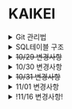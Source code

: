 # KAIKEI

<details>
<summary>Git 관리법</summary>
<div markdown="1">
<h3>master <-- Branch(Commit)</h3>

PPT참조

<h3>master --> Branch (Rebase) 하는법</h3>

Spring --> Window --> Show view --> other --> git Repositories 추가

git Repositories --> TeamSpring_src --> Branches --> Local --> (자신의 Branch ) --> Rebase
  --> Remote Tracking --> origin/master --> Rebase
</div>
</details>

<details>
<summary>SQL테이블 구조</summary>
<div markdown="1">
<img src="https://user-images.githubusercontent.com/54826450/67838268-41a95b80-fb34-11e9-84c8-2604f8c3e7ff.PNG">

SQL파일 Teamspring/구현에 있습니다.
</div>
</details>

<details>	
  <summary><del>10/29 변경사항</del></summary>
<div markdown="1">
  <h3>src -> main -> webapp -> WEB-INF -> spring -> root-context.xml userMapper밑에 추가</h3>
  
    <bean id="statementMapper" class="org.mybatis.spring.mapper.MapperFactoryBean">
       <property name="mapperInterface" value="com.ts.kaikei.dao.StatementDAO" />
       <property name="sqlSessionTemplate" ref="sqlSession" />
    </bean>
    
    <bean id="customerMapper" class="org.mybatis.spring.mapper.MapperFactoryBean">
       <property name="mapperInterface" value="com.ts.kaikei.dao.CustomerDAO" />
       <property name="sqlSessionTemplate" ref="sqlSession" />
    </bean>
    
    <bean id="accountMapper" class="org.mybatis.spring.mapper.MapperFactoryBean">
       <property name="mapperInterface" value="com.ts.kaikei.dao.AccountDAO" />
       <property name="sqlSessionTemplate" ref="sqlSession" />
    </bean>
    
    <bean id="companyMapper" class="org.mybatis.spring.mapper.MapperFactoryBean">
       <property name="mapperInterface" value="com.ts.kaikei.dao.CompanyDAO" />
       <property name="sqlSessionTemplate" ref="sqlSession" />
    </bean>

</div>
</details>

<details>
<summary>10/30 변경사항</summary>
<div markdown="1">
<h3>statement table 변경</h3>
date : varchar(8) --> date()
  
debetor : not null --> null
  
creditor : varchar --> integer
</div>
</details>

<details>
  <summary><del>10/31 변경사항</del></summary>
<div markdown="1">
  <h3>merge완료</h3>
  <h3>.gitignore 파일 추가</h3>
    target/

    root-context.xml
    pom.xml

</div>
</details>

<details>
<summary>11/01 변경사항</summary>
<div markdown="1">
<h3>company table 변경</h3>
state_cd --> auth_cd
</div>
</details>

<details>
<summary>!11/16 변경사항!</summary>
<div markdown="1">
<h3>1. 테마 자문받은 내용대로 수정하였습니다.</h3>
<h3>2. 세션 수정</h3>
  --> e.g) 회사코드 호출시
  --> String company_cd = httpSession.getAttribute("company_cd").toString(); 으로 부르시면 됩니다.
  현재 세션값
  	httpSession.setAttribute("id", getUserVO.getId()); // 로그인 user id
		httpSession.setAttribute("posit_cd", getUserVO.getPosit_cd()); // 직급 code
		httpSession.setAttribute("company_cd", getUserVO.getCompany_cd()); // 회사 code
<h3>3. 절대경로 /kaikei 제외</h3>
  --> Tomcat server.xml 마지막줄 변경
  --> <Context docBase="KAIKEI" path="" reloadable="true" source="org.eclipse.jst.jee.server:KAIKEI"/></Host>
</div>
</details>
